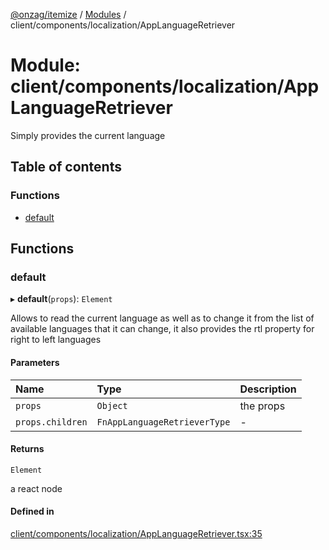 [@onzag/itemize](../README.md) / [Modules](../modules.md) / client/components/localization/AppLanguageRetriever

# Module: client/components/localization/AppLanguageRetriever

Simply provides the current language

## Table of contents

### Functions

- [default](client_components_localization_AppLanguageRetriever.md#default)

## Functions

### default

▸ **default**(`props`): `Element`

Allows to read the current language as well as to change it from
the list of available languages that it can change, it also provides
the rtl property for right to left languages

#### Parameters

| Name | Type | Description |
| :------ | :------ | :------ |
| `props` | `Object` | the props |
| `props.children` | `FnAppLanguageRetrieverType` | - |

#### Returns

`Element`

a react node

#### Defined in

[client/components/localization/AppLanguageRetriever.tsx:35](https://github.com/onzag/itemize/blob/5c2808d3/client/components/localization/AppLanguageRetriever.tsx#L35)
